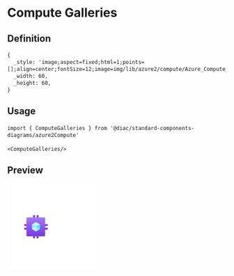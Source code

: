 # Compute Galleries

## Definition

```
{
  _style: 'image;aspect=fixed;html=1;points=[];align=center;fontSize=12;image=img/lib/azure2/compute/Azure_Compute_Galleries.svg;strokeColor=none;',
  _width: 60,
  _height: 60,
}
```

## Usage

```
import { ComputeGalleries } from '@diac/standard-components-diagrams/azure2Compute'

<ComputeGalleries/>
```

## Preview

<img src="./compute-galleries.png" width="200"/>
